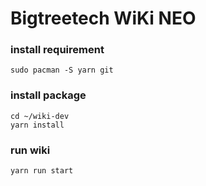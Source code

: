# Bigtreetech WiKi NEO

### install requirement 

``` shell
sudo pacman -S yarn git
```
### install package 

``` shell
cd ~/wiki-dev
yarn install 
```

### run wiki 

```shell
yarn run start
```
